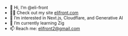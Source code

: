 - 👋 Hi, I’m @eli-front
- 👨‍💻 Check out my site [elifront.com](https://elifront.com)
- 👀 I’m interested in Next.js, Cloudflare, and Generative AI
- 🌱 I’m currently learning Zig
- 📫 Reach me: elifront2@gmail.com
